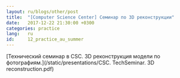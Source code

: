 ```yaml
---
layout: ru/blogs/other/post
title:  "[Computer Science Center] Семинар по 3D реконструкции"
date:   2017-12-22 21:30:00 +0300
categories: practice
lang:   ru
id:     12_practice_au_summer
---
```


[Технический семинар в CSC. 3D реконструкция модели по фотографиям.](/static/presentations/CSC. TechSeminar. 3D reconstruction.pdf)
